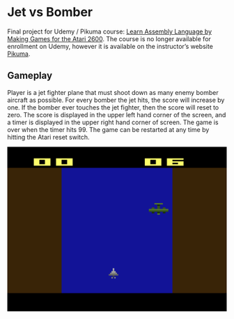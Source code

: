 # Jet vs Bomber
Final project for Udemy / Pikuma course: [Learn Assembly Language by Making Games for the Atari 2600](https://www.udemy.com/certificate/UC-3caa9f73-33e6-4dba-8724-6d7a6a758c64/). The course is no longer available for enrollment on Udemy, however it is available on the instructor’s website [Pikuma](https://pikuma.com/courses/learn-assembly-language-programming-atari-2600-games). 

## Gameplay 
Player is a jet fighter plane that must shoot down as many enemy bomber aircraft as possible. For every bomber the jet hits, the score will increase by one. If the bomber ever touches the jet fighter, then the score will reset to zero. The score is displayed in the upper left hand corner of the screen, and a timer is displayed in the upper right hand corner of screen. The game is over when the timer hits 99. The game can be restarted at any time by hitting the Atari reset switch. 

![Screenshot of Jet vs Bomber game](Screenshot.png)
